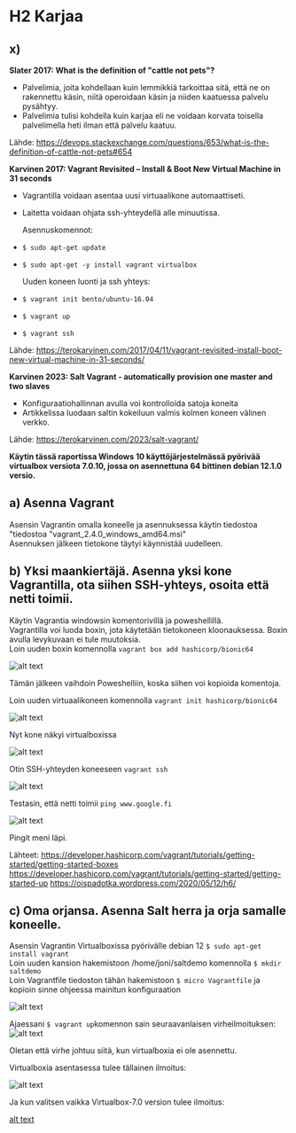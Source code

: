 # H2 Karjaa #

## x) ## 
**Slater 2017: What is the definition of "cattle not pets"?**

- Palvelimia, joita kohdellaan kuin lemmikkiä tarkoittaa sitä, että ne on rakennettu käsin, niitä operoidaan käsin ja niiden kaatuessa palvelu pysähtyy.
- Palvelimia tulisi kohdella kuin karjaa eli ne voidaan korvata toisella palvelimella heti ilman että palvelu kaatuu.

Lähde: https://devops.stackexchange.com/questions/653/what-is-the-definition-of-cattle-not-pets#654

**Karvinen 2017: Vagrant Revisited – Install & Boot New Virtual Machine in 31 seconds**
- Vagrantilla voidaan asentaa uusi virtuaalikone automaattiseti.
- Laitetta voidaan ohjata ssh-yhteydellä alle minuutissa.

  Asennuskomennot:
  
- `$ sudo apt-get update`
- `$ sudo apt-get -y install vagrant virtualbox`

  Uuden koneen luonti ja ssh yhteys:  
- `$ vagrant init bento/ubuntu-16.04`
- `$ vagrant up`
- `$ vagrant ssh`

Lähde: https://terokarvinen.com/2017/04/11/vagrant-revisited-install-boot-new-virtual-machine-in-31-seconds/

**Karvinen 2023: Salt Vagrant - automatically provision one master and two slaves**
- Konfiguraatiohallinnan avulla voi kontrolloida satoja koneita
- Artikkelissa luodaan saltin kokeiluun valmis kolmen koneen välinen verkko.

Lähde: https://terokarvinen.com/2023/salt-vagrant/

  **Käytin tässä raportissa Windows 10 käyttöjärjestelmässä pyörivää virtualbox versiota 7.0.10, jossa on asennettuna 64 bittinen debian 12.1.0 versio.**
## a) Asenna Vagrant ##

Asensin Vagrantin omalla koneelle ja asennuksessa käytin tiedostoa "tiedostoa "vagrant_2.4.0_windows_amd64.msi"  
Asennuksen jälkeen tietokone täytyi käynnistää uudelleen. 


## b) Yksi maankiertäjä. Asenna yksi kone Vagrantilla, ota siihen SSH-yhteys, osoita että netti toimii. ##

Käytin Vagrantia windowsin komentorivillä ja poweshellillä.  
Vagrantilla voi luoda boxin, jota käytetään tietokoneen kloonauksessa. Boxin avulla levykuvaan ei tule muutoksia.  
Loin uuden boxin komennolla `vagrant box add hashicorp/bionic64`

![alt text](https://github.com/faltjon/Infra-as-code/blob/main/h2/kuvat/1-box.png " ")

Tämän jälkeen vaihdoin Poweshelliin, koska siihen voi kopioida komentoja.

Loin uuden virtuaalikoneen komennolla  `vagrant init hashicorp/bionic64`

![alt text](https://github.com/faltjon/Infra-as-code/blob/main/h2/kuvat/2-init.png " ")

Nyt kone näkyi virtualboxissa

![alt text](https://github.com/faltjon/Infra-as-code/blob/main/h2/kuvat/3-virtualbox.png " ")

Otin SSH-yhteyden koneeseen `vagrant ssh`

![alt text](https://github.com/faltjon/Infra-as-code/blob/main/h2/kuvat/4-ssh.png " ")

Testasin, että netti toimii `ping www.google.fi`

![alt text](https://github.com/faltjon/Infra-as-code/blob/main/h2/kuvat/5-netti.png " ")

Pingit meni läpi.

Lähteet: 
https://developer.hashicorp.com/vagrant/tutorials/getting-started/getting-started-boxes
https://developer.hashicorp.com/vagrant/tutorials/getting-started/getting-started-up
https://oispadotka.wordpress.com/2020/05/12/h6/

## c) Oma orjansa. Asenna Salt herra ja orja samalle koneelle. ##

Asensin Vagrantin Virtualboxissa pyörivälle debian 12 `$ sudo apt-get install vagrant`  
Loin uuden kansion hakemistoon /home/joni/saltdemo komennolla `$ mkdir saltdemo`  
Loin Vagrantfile tiedoston tähän hakemistoon `$ micro Vagrantfile` ja kopioin sinne ohjeessa mainitun konfiguraation

![alt text](https://github.com/faltjon/Infra-as-code/blob/main/h2/kuvat/6-vagrantfile.png " ")

Ajaessani `$ vagrant up`komennon sain seuraavanlaisen virheilmoituksen:
![alt text](https://github.com/faltjon/Infra-as-code/blob/main/h2/kuvat/10-error2.png " ")

Oletan että virhe johtuu siitä, kun virtualboxia ei ole asennettu.

Virtualboxia asentasessa tulee tällainen ilmoitus:

![alt text](https://github.com/faltjon/Infra-as-code/blob/main/h2/kuvat/7-error.png " ")

Ja kun valitsen vaikka Virtualbox-7.0 version tulee ilmoitus:

[alt text](https://github.com/faltjon/Infra-as-code/blob/main/h2/kuvat/11-error3.png " ")


